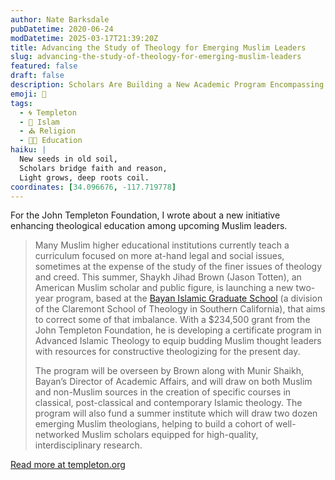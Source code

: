 ```yaml
---
author: Nate Barksdale
pubDatetime: 2020-06-24
modDatetime: 2025-03-17T21:39:20Z
title: Advancing the Study of Theology for Emerging Muslim Leaders
slug: advancing-the-study-of-theology-for-emerging-muslim-leaders
featured: false
draft: false
description: Scholars Are Building a New Academic Program Encompassing Advanced Islamic Theology and Contemporary Thought
emoji: 🕌
tags:
  - 🌀 Templeton
  - 🌙 Islam
  - ⛪ Religion
  - 👩‍🏫 Education
haiku: |
  New seeds in old soil,  
  Scholars bridge faith and reason,  
  Light grows, deep roots coil.
coordinates: [34.096676, -117.719778]
---
```


For the John Templeton Foundation, I wrote about a new initiative enhancing theological education among upcoming Muslim leaders.

> Many Muslim higher educational institutions currently teach a curriculum focused on more at-hand legal and social issues, sometimes at the expense of the study of the finer issues of theology and creed. This summer, Shaykh Jihad Brown (Jason Totten), an American Muslim scholar and public figure, is launching a new two-year program, based at the [Bayan Islamic Graduate School](https://www.bayanclaremont.org) (a division of the Claremont School of Theology in Southern California), that aims to correct some of that imbalance. With a $234,500 grant from the John Templeton Foundation, he is developing a certificate program in Advanced Islamic Theology to equip budding Muslim thought leaders with resources for constructive theologizing for the present day.
>
> The program will be overseen by Brown along with Munir Shaikh, Bayan’s Director of Academic Affairs, and will draw on both Muslim and non-Muslim sources in the creation of specific courses in classical, post-classical and contemporary Islamic theology. The program will also fund a summer institute which will draw two dozen emerging Muslim theologians, helping to build a cohort of well-networked Muslim scholars equipped for high-quality, interdisciplinary research.

[Read more at templeton.org](https://www.templeton.org/news/advancing-the-study-of-theology-for-emerging-muslim-leaders)
